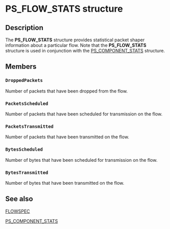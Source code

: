 # PS_FLOW_STATS structure

## Description

The
**PS_FLOW_STATS** structure provides statistical packet shaper information about a particular flow. Note that the
**PS_FLOW_STATS** structure is used in conjunction with the
[PS_COMPONENT_STATS](https://learn.microsoft.com/windows/desktop/api/ntddpsch/ns-ntddpsch-ps_component_stats) structure.

## Members

### `DroppedPackets`

Number of packets that have been dropped from the flow.

### `PacketsScheduled`

Number of packets that have been scheduled for transmission on the flow.

### `PacketsTransmitted`

Number of packets that have been transmitted on the flow.

### `BytesScheduled`

Number of bytes that have been scheduled for transmission on the flow.

### `BytesTransmitted`

Number of bytes that have been transmitted on the flow.

## See also

[FLOWSPEC](https://learn.microsoft.com/windows/desktop/api/qos/ns-qos-flowspec)

[PS_COMPONENT_STATS](https://learn.microsoft.com/windows/desktop/api/ntddpsch/ns-ntddpsch-ps_component_stats)